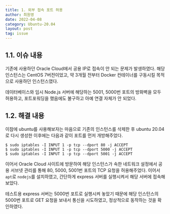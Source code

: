 ```yaml
---
title: 1. 외부 접속 포트 허용
author: 최원영
date: 2022-04-08
category: Ubuntu-20.04
layout: post
tag: issue
---
```


## 1.1. 이슈 내용

기존에 사용하던 Oracle Cloud에서 공용 IP로 접속이 안 되는 문제가 발생하였다. 해당 인스턴스는 CentOS 7버전이었고, 약 3개월 전부터 Docker 컨테이너를 구동시킬 목적으로 사용하던 인스턴스였다.

데이터베이스와 임시 Node.js 서버에 해당하는 5001, 5000번 포트의 방화벽을 모두 허용하고, 포트포워딩을 했음에도 불구하고 아예 연결 자체가 안 되었다.

## 1.2. 해결 내용

이참에 ubuntu를 사용해보자는 마음으로 기존의 인스턴스를 삭제한 후 ubuntu 20.04로 다시 생성한 이후에는 다음과 같이 포트를 먼저 개방해주었다.

```
$ sudo iptables -I INPUT 1 -p tcp --dport 80 -j ACCEPT
$ sudo iptables -I INPUT 1 -p tcp --dport 5000 -j ACCEPT
$ sudo iptables -I INPUT 1 -p tcp --dport 5001 -j ACCEPT
```

이어서 Oracle Cloud 사이트에 방문하여 해당 인스턴스가 속한 네트워크 설정에서 공용 서브넷 관리를 통해 80, 5000, 5001번 포트의 TCP 요청을 허용해주었다. 이어서 `apt`로 `nodejs`를 설치하였고, 간단하게 express 서버를 실행시켜서 해당 서버에 접속해보았다. 

테스트용 express 서버는 5000번 포트로 실행시켜 놓았기 때문에 해당 인스턴스의 5000번 포트로 GET 요청을 보내서 통신을 시도하였고, 정상적으로 동작하는 것을 확인하였다.
